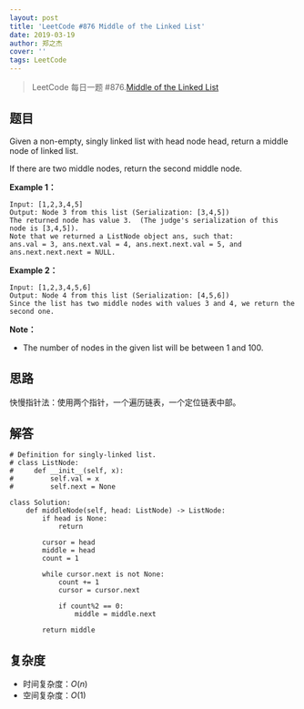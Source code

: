 ```yaml
---
layout: post
title: 'LeetCode #876 Middle of the Linked List'
date: 2019-03-19
author: 郑之杰
cover: ''
tags: LeetCode
---
```


> LeetCode 每日一题 #876.[Middle of the Linked List](https://leetcode-cn.com/problems/middle-of-the-linked-list/)

## 题目
Given a non-empty, singly linked list with head node head, return a middle node of linked list.

If there are two middle nodes, return the second middle node.

**Example 1：**

```
Input: [1,2,3,4,5]
Output: Node 3 from this list (Serialization: [3,4,5])
The returned node has value 3.  (The judge's serialization of this node is [3,4,5]).
Note that we returned a ListNode object ans, such that:
ans.val = 3, ans.next.val = 4, ans.next.next.val = 5, and ans.next.next.next = NULL.
```
**Example 2：**

```
Input: [1,2,3,4,5,6]
Output: Node 4 from this list (Serialization: [4,5,6])
Since the list has two middle nodes with values 3 and 4, we return the second one.
```

**Note：**

- The number of nodes in the given list will be between 1 and 100.

## 思路
快慢指针法：使用两个指针，一个遍历链表，一个定位链表中部。

## 解答

```
# Definition for singly-linked list.
# class ListNode:
#     def __init__(self, x):
#         self.val = x
#         self.next = None

class Solution:
    def middleNode(self, head: ListNode) -> ListNode:
        if head is None:
            return

        cursor = head
        middle = head
        count = 1

        while cursor.next is not None:
            count += 1
            cursor = cursor.next
            
            if count%2 == 0:
                middle = middle.next

        return middle
```

## 复杂度
- 时间复杂度：$O(n)$
- 空间复杂度：$O(1)$
